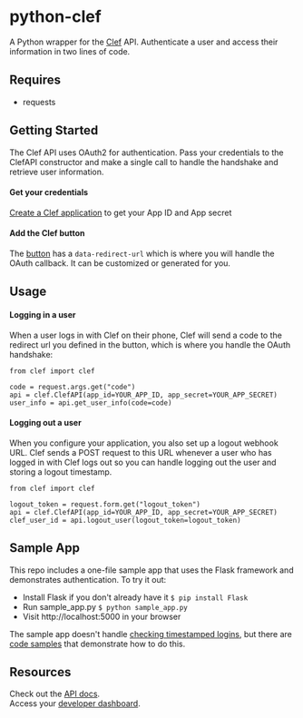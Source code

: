 python-clef
=================================
A Python wrapper for the [Clef](https://getclef.com/) API. Authenticate a user and access their information in two lines of code. 


Requires
--------
* requests

Getting Started
-----------
The Clef API uses OAuth2 for authentication. Pass your credentials to the ClefAPI constructor and make
a single call to handle the handshake and retrieve user information.

#### Get your credentials
[Create a Clef application](http://docs.getclef.com/v1.0/docs/creating-a-clef-application) to get your App ID and App secret

#### Add the Clef button
The [button](http://docs.getclef.com/v1.0/docs/adding-the-clef-button) has a `data-redirect-url` which is where you will handle the OAuth callback. It can be customized or generated for you.

Usage
-----

#### Logging in a user
When a user logs in with Clef on their phone, Clef will send a code to the redirect url you defined in the button, which is where you handle the OAuth handshake:
``` 
from clef import clef

code = request.args.get("code")
api = clef.ClefAPI(app_id=YOUR_APP_ID, app_secret=YOUR_APP_SECRET)
user_info = api.get_user_info(code=code)
```
#### Logging out a user
When you configure your application, you also set up a logout webhook URL. Clef sends a POST request to this URL whenever a user who has logged in with Clef logs out so you can handle logging out the user and storing a logout timestamp.

```
from clef import clef

logout_token = request.form.get("logout_token")
api = clef.ClefAPI(app_id=YOUR_APP_ID, app_secret=YOUR_APP_SECRET)
clef_user_id = api.logout_user(logout_token=logout_token)
```

Sample App
----------
This repo includes a one-file sample app that uses the Flask framework and demonstrates authentication. To try it out:
* Install Flask if you don't already have it 
`$ pip install Flask`
* Run sample_app.py 
`$ python sample_app.py`
* Visit http://localhost:5000 in your browser

The sample app doesn't handle [checking timestamped logins](http://docs.getclef.com/v1.0/docs/checking-timestamped-logins), but there are [code samples](http://docs.getclef.com/v1.0/docs/overview-1) that demonstrate how to do this.

 
Resources
--------
Check out the [API docs](http://docs.getclef.com/v1.0/docs/).   
Access your [developer dashboard](https://getclef.com/user/login).